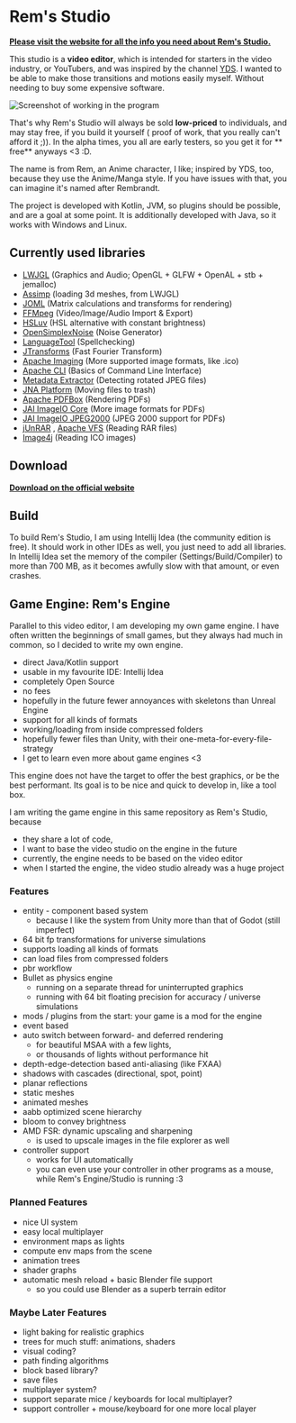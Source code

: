 # Rem's Studio <!-- 's is correct, because it's owned; I thought it may be only for abbreviations of is -->

**[Please visit the website for all the info you need about Rem's Studio.](https://remsstudio.phychi.com)**

This studio is a **video editor**, which is intended for starters in the video industry, or YouTubers, and was inspired
by the channel [YDS](https://www.youtube.com/user/YutsuraidanceStudios). I wanted to be able to make those transitions
and motions easily myself. Without needing to buy some expensive software.

![Screenshot of working in the program](https://remsstudio.phychi.com/img/mask%20gs%20add%20to%20ron.png)

That's why Rem's Studio will always be sold **low-priced** to individuals, and may stay free, if you build it yourself (
proof of work, that you really can't afford it ;)). In the alpha times, you all are early testers, so you get it for **
free** anyways <3 :D.

The name is from Rem, an Anime character, I like; inspired by YDS, too, because they use the Anime/Manga style. If you
have issues with that, you can imagine it's named after Rembrandt.

The project is developed with Kotlin, JVM, so plugins should be possible, and are a goal at some point. It is
additionally developed with Java, so it works with Windows and Linux.

## Currently used libraries

* [LWJGL](https://www.lwjgl.org/) (Graphics and Audio; OpenGL + GLFW + OpenAL + stb + jemalloc)
* [Assimp](https://github.com/assimp/assimp) (loading 3d meshes, from LWJGL)
* [JOML](https://github.com/JOML-CI/JOML) (Matrix calculations and transforms for rendering)
* [FFMpeg](https://ffmpeg.org/) (Video/Image/Audio Import & Export)
* [HSLuv](https://github.com/hsluv/hsluv-java) (HSL alternative with constant brightness)
* [OpenSimplexNoise](https://gist.github.com/KdotJPG/b1270127455a94ac5d19) (Noise Generator)
* [LanguageTool](https://languagetool.org/) (Spellchecking)
* [JTransforms](https://sites.google.com/site/piotrwendykier/software/jtransforms) (Fast Fourier Transform)
* [Apache Imaging](https://commons.apache.org/proper/commons-imaging/) (More supported image formats, like .ico)
* [Apache CLI](https://commons.apache.org/proper/commons-cli/) (Basics of Command Line Interface)
* [Metadata Extractor](https://github.com/drewnoakes/metadata-extractor) (Detecting rotated JPEG files)
* [JNA Platform](https://github.com/java-native-access/jna) (Moving files to trash)
* [Apache PDFBox](https://pdfbox.apache.org/) (Rendering PDFs)
* [JAI ImageIO Core](https://github.com/jai-imageio/jai-imageio-core) (More image formats for PDFs)
* [JAI ImageIO JPEG2000](https://github.com/jai-imageio/jai-imageio-jpeg2000) (JPEG 2000 support for PDFs)
* [jUnRAR](https://github.com/edmund-wagner/junrar)
  , [Apache VFS](https://search.maven.org/artifact/org.apache.commons/commons-vfs2/2.8.0/jar) (Reading RAR files)
* [Image4j](https://github.com/imcdonagh/image4j) (Reading ICO images)

<!-- * [jGLTF](https://github.com/AntonioNoack/jGLTF) (jGLTF for glTF files, modified), included, but only used for their PBR shader -->
<!-- * [Caliko](https://github.com/FedUni/caliko) (FABRIK IK), not yet actively used -->

## Download

**[Download on the official website](https://remsstudio.phychi.com/?s=download)**

## Build

To build Rem's Studio, I am using Intellij Idea (the community edition is free). It should work in other IDEs as well,
you just need to add all libraries. In Intellij Idea set the memory of the compiler (Settings/Build/Compiler) to more
than 700 MB, as it becomes awfully slow with that amount, or even crashes.

## Game Engine: Rem's Engine

Parallel to this video editor, I am developing my own game engine. I have often written the beginnings of small games,
but they always had much in common, so I decided to write my own engine.

- direct Java/Kotlin support
- usable in my favourite IDE: Intellij Idea
- completely Open Source
- no fees
- hopefully in the future fewer annoyances with skeletons than Unreal Engine
- support for all kinds of formats
- working/loading from inside compressed folders
- hopefully fewer files than Unity, with their one-meta-for-every-file-strategy
- I get to learn even more about game engines <3

This engine does not have the target to offer the best graphics, or be the best performant. Its goal is to be nice and
quick to develop in, like a tool box.

I am writing the game engine in this same repository as Rem's Studio, because

- they share a lot of code,
- I want to base the video studio on the engine in the future
- currently, the engine needs to be based on the video editor
- when I started the engine, the video studio already was a huge project

### Features

- entity - component based system
  - because I like the system from Unity more than that of Godot (still imperfect)
- 64 bit fp transformations for universe simulations 
- supports loading all kinds of formats
- can load files from compressed folders
- pbr workflow
- Bullet as physics engine
  - running on a separate thread for uninterrupted graphics
  - running with 64 bit floating precision for accuracy / universe simulations
- mods / plugins from the start: your game is a mod for the engine
- event based
- auto switch between forward- and deferred rendering
  - for beautiful MSAA with a few lights,
  - or thousands of lights without performance hit
- depth-edge-detection based anti-aliasing (like FXAA) 
- shadows with cascades (directional, spot, point)
- planar reflections
- static meshes
- animated meshes
- aabb optimized scene hierarchy
- bloom to convey brightness
- AMD FSR: dynamic upscaling and sharpening
    - is used to upscale images in the file explorer as well
- controller support
  - works for UI automatically
  - you can even use your controller in other programs as a mouse, while Rem's Engine/Studio is running :3

### Planned Features
- nice UI system
- easy local multiplayer
- environment maps as lights
- compute env maps from the scene  
- animation trees
- shader graphs
- automatic mesh reload + basic Blender file support
  - so you could use Blender as a superb terrain editor

### Maybe Later Features
- light baking for realistic graphics
- trees for much stuff: animations, shaders
- visual coding?
- path finding algorithms
- block based library?
- save files
- multiplayer system?
- support separate mice / keyboards for local multiplayer?
- support controller + mouse/keyboard for one more local player

<!--
## Supported Formats (Import)

### Images:
- png
- jpg 
- jpeg2000
- ico
- bmp
- psd
- hdr
- tga

- (very basic support: svg)

### Videos:
- mp4
- flv
- practically everything else from FFMPEG

### Audio:
- mp3
- wav
- practically everything else from FFMPEG

### 3D Meshes: 
- obj/mtl
- fbx
- dae
- gltf/glb
- md2
- md5mesh
- vox

### Documents
- pdf

### Containers
- zip
- rar
- 7z
- tar.gz
- unity packages xD

-->


